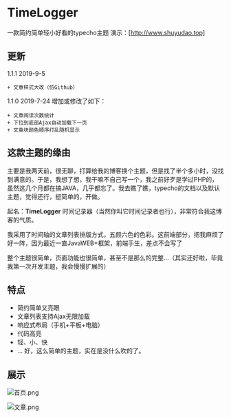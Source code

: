 # TimeLogger
一款简约简单轻小好看的typecho主题
演示：[http://www.shuyudao.top]

## 更新
1.1.1 2019-9-5

	+ 文章样式大改（仿Github）

1.1.0 2019-7-24
	增加或修改了如下：
	
	+ 文章阅读次数统计
	+ 下拉到底部Ajax自动加载下一页
	+ 文章块颜色顺序打乱随机显示

## 这款主题的缘由
主要是我两天前，很无聊，打算给我的博客换个主题，但是找了半个多小时，没找到满意的。于是，我想了想，我干嘛不自己写一个，我之前好歹是学过PHP的，虽然这几个月都在搞JAVA，几乎都忘了。我去瞧了瞧，typecho的文档以及默认主题，觉得还行，挺简单的，开做。

起名：**TimeLogger** 时间记录器（当然你叫它时间记录者也行），非常符合我这博客的气质。

我采用了时间轴的文章列表排版方式，五颜六色的色彩。这前端部分，把我麻烦了好一阵，因为最近一直JavaWEB+框架，前端手生，差点不会写了

整个主题很简单，页面功能也很简单，甚至不是那么的完整...（其实还好啦，毕竟我第一次开发主题，我会慢慢扩展的）

## 特点

 - 简约简单又亮眼
 - 文章列表支持Ajax无限加载
 - 响应式布局（手机+平板+电脑）
 - 代码高亮
 - 轻、小、快
 - ...
好，这么简单的主题，实在是没什么吹的了。

## 展示
![首页.png](https://i.loli.net/2019/07/15/5d2c939e2056e98747.png)

![文章.png](https://i.loli.net/2019/07/15/5d2c93d1bb6d228546.png)
